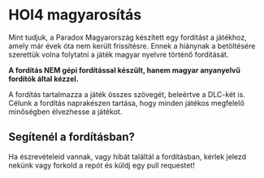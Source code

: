 # HOI4 magyarosítás

Mint tudjuk, a Paradox Magyarország készített egy fordítást a játékhoz, amely már évek óta nem került frissítésre. Ennek a hiánynak a betöltésére szerettük volna folytatni a játék magyar nyelvre történő fordítását.

__A fordítás NEM gépi fordítással készült, hanem magyar anyanyelvű fordítók által kézzel.__

A fordítás tartalmazza a játék összes szövegét, beleértve a DLC-két is.
Célunk a fordítás naprakészen tartása, hogy minden játékos megfelelő minőségben élvezhesse a játékot.

## Segítenél a fordításban?

Ha észrevételeid vannak, vagy hibát találtál a fordításban, kérlek jelezd nekünk vagy forkold a repót és küldj egy pull requestet!